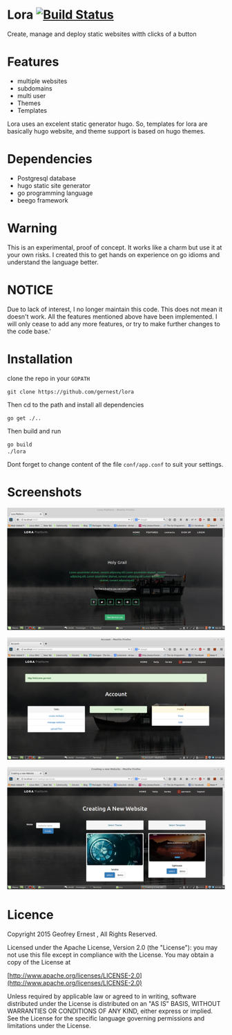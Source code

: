 # Lora [![Build Status](https://travis-ci.org/gernest/lora.svg?branch=master)](https://travis-ci.org/gernest/lora)
Create, manage and deploy  static websites witth clicks of a button

# Features
* multiple websites
* subdomains
* multi user
* Themes
* Templates

Lora uses an excelent static generator hugo. So, templates for lora are basically hugo website, and theme support is based on hugo themes.

# Dependencies
* Postgresql database
* hugo static site generator
* go programming language
* beego framework

# Warning

This is an experimental, proof of concept. It works like a charm but use it at your own risks. I created this to get hands on experience
on go idioms and understand the language better.

# NOTICE
Due to lack of interest, I no longer maintain this code. This does not mean it doesn't work. All the features mentioned above have been implemented. I will only cease to add any more features, or try to make further changes to the code base.'

# Installation
clone the repo in your `GOPATH`

    git clone https://github.com/gernest/lora

Then cd to the path and install all dependencies

    go get ./..

Then build and run

	go build
    ./lora

Dont forget to change content of the file `conf/app.conf` to suit your settings.

# Screenshots

![home page](screenshot1.png)

![dashboard](screenshot2.png)

![create new website](screenshot3.png)




# Licence
 Copyright 2015 Geofrey Ernest , All Rights Reserved.

 Licensed under the Apache License, Version 2.0 (the "License"): you may
 not use this file except in compliance with the License. You may obtain
 a copy of the License at

[http://www.apache.org/licenses/LICENSE-2.0](http://www.apache.org/licenses/LICENSE-2.0)

 Unless required by applicable law or agreed to in writing, software
 distributed under the License is distributed on an "AS IS" BASIS, WITHOUT
 WARRANTIES OR CONDITIONS OF ANY KIND, either express or implied. See the
 License for the specific language governing permissions and limitations
 under the License.

